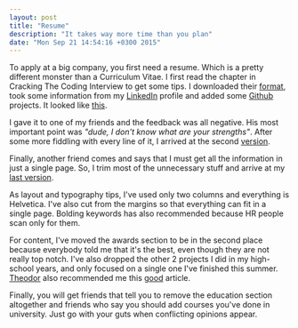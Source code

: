```yaml
---
layout: post
title: "Resume"
description: "It takes way more time than you plan"
date: "Mon Sep 21 14:54:16 +0300 2015"
---
```


To apply at a big company, you first need a resume. Which is a pretty different
monster than a Curriculum Vitae. I first read the chapter in Cracking The Coding
Interview to get some tips. I downloaded their [format][6], took some information
from my [LinkedIn][0] profile and added some [Github][1] projects. It looked
like [this](/assets/files/resume.pdf).

I gave it to one of my friends and the feedback was all negative. His most
important point was _"dude, I don't know what are your strengths"_. After some
more fiddling with every line of it, I arrived at the second [version][2].

Finally, another friend comes and says that I must get all the information in
just a single page. So, I trim most of the unnecessary stuff and arrive at my
[last version][3].

As layout and typography tips, I've used only two columns and everything is
Helvetica. I've also cut from the margins so that everything can fit in a single
page. Bolding keywords has also recommended because HR people scan only for
them.

For content, I've moved the awards section to be in the second place because
everybody told me that it's the best, even though they are not really top notch.
I've also dropped the other 2 projects I did in my high-school years, and only
focused on a single one I've finished this summer. [Theodor][4] also recommended
me this [good][5] article.

Finally, you will get friends that tell you to remove the education section
altogether and friends who say you should add courses you've done in university.
Just go with your guts when conflicting opinions appear.

[0]: https://www.linkedin.com/profile/view?id=AAIAAAJ7SVQB1QM5qllm0Y1hU9OkZ9SVRBfF6Ew&trk=nav_responsive_tab_profile_pic
[1]: https://github.com/palcu?tab=repositories
[2]: /assets/files/resume2.pdf
[3]: /assets/files/resume3.pdf
[4]: http://vararu.org/
[5]: http://blog.alinelerner.com/lessons-from-a-years-worth-of-hiring-data/
[6]: http://www.careercup.com/resume
